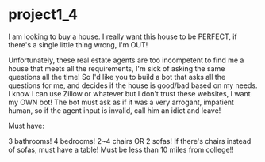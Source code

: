 # project1_4

I am looking to buy a house. I really want this house to be PERFECT, if there's a single little thing wrong, I'm OUT!

Unfortunately, these real estate agents are too incompetent to find me a house that meets all the requirements, I'm sick of asking the same questions all the time! So I'd like you to build a bot that asks all the questions for me, and decides if the house is good/bad based on my needs. I know I can use Zillow or whatever but I don't trust these websites, I want my OWN bot! The bot must ask as if it was a very arrogant, impatient human, so if the agent input is invalid, call him an idiot and leave!

Must have:

3 bathrooms!
4 bedrooms!
2~4 chairs OR 2 sofas!
If there's chairs instead of sofas, must have a table!
Must be less than 10 miles from college!!
